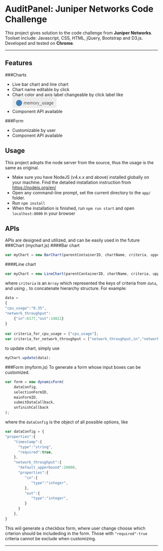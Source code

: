 AuditPanel: Juniper Networks Code Challenge
===================


This project gives solution to the code challenge from **Juniper Networks**. 
Toolset include: Javascript, CSS, HTML, jQuery, Bootstrap and D3.js.
Developed and tested on **Chrome**.

----------
Features
-------------
###Charts
* Live bar chart and line chart
* Chart name editable by click
* Chart color and axis label changeable by click label like ![label](img/label.png "chart lahel")
* Component API available

###Form
* Customizable by user
* Component API available

Usage
-------------
This project adopts the node server from the source, thus the usage is the same as original.

* Make sure you have NodeJS (v4.x.x and above) installed globally on your machine. Find the detailed installation instruction from https://nodejs.org/en/ 
* Open any command-line prompt, set the current directory to the `app/` folder.
* Run `npm install`
* When the installation is finished, run `npm run start` and open `localhost:8000` in your browser


APIs
-------------
APIs are designed and utilized, and can be easily used in the future
###Chart (mychart.js)
####Bar chart
```javascript
var myChart = new BarChart(parentContainerID, chartName, criteria, upperBound);
```
####Line chart
```javascript
var myChart = new LineChart(parentContainerID, chartName, criteria, upperBound);
```
where `criteria` is an `Array` which represented the keys of criteria from `data`, and using `,` to concatenate hierarchy structure. For example:
```javascript
data = 
{
"cpu_usage":"0.35",
"network_throughput":
	{"in":6177,"out":14821}
}

var criteria_for_cpu_usage = ["cpu_usage"];
var criteria_for_network_throughput = ["network_throughput,in","network_throughput,out"];
```
to update chart, simply use
```javascript
myChart.update(data);
```

###Form (myform.js)
To generate a form whose input boxes can be customized.
```javascript
var form = new dynamicForm(
	dataConfig,
	selectionFormID,
	mainFormID, 
	submitDataCallback, 
	unfinishCallback
);
```
where the `dataConfig` is the object of all possible options, like
```javascript
var dataConfig = {
"properties":{
    "timestamp":{
      "type":"string",
      "required":true,
    },
    "network_throughput":{
      "default_upperbound":20000,
      "properties":{
         "in":{
            "type":"integer",
         },
         "out":{
            "type":"integer",
         }
      }
    },
}
```
This wiil generate a checkbox form, where user change choose which crterion should be includeding in the form. Those with `"required":true` criteria cannot be exclude when customizing.

----------

